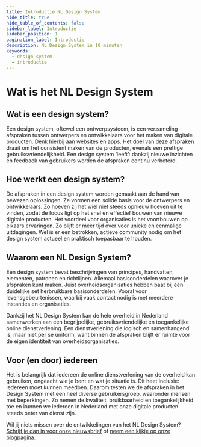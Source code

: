 ```yaml
---
title: Introductie NL Design System
hide_title: true
hide_table_of_contents: false
sidebar_label: Introductie
sidebar_position: 1
pagination_label: Introductie
description: NL Design System in 10 minuten
keywords:
  - design system
  - introductie
---
```


# Wat is het NL Design System

## Wat is een design system?

Een design system, oftewel een ontwerpsysteem, is een verzameling afspraken tussen ontwerpers en ontwikkelaars voor het maken van digitale producten. Denk hierbij aan websites en apps. Het doel van deze afspraken draait om het consistent maken van de producten, evenals een prettige gebruiksvriendelijkheid. Een design system ‘leeft’: dankzij nieuwe inzichten en feedback van gebruikers worden de afspraken continu verbeterd.

## Hoe werkt een design system?

De afspraken in een design system worden gemaakt aan de hand van bewezen oplossingen. Ze vormen een solide basis voor de ontwerpers en ontwikkelaars. Zo hoeven zij het wiel niet steeds opnieuw hoeven uit te vinden, zodat de focus ligt op het snel en effectief bouwen van nieuwe digitale producten. Het voordeel voor organisaties is het voortbouwen op elkaars ervaringen. Zo blijft er meer tijd over voor unieke en eenmalige uitdagingen. Wel is er een betrokken, actieve community nodig om het design system actueel en praktisch toepasbaar te houden.

## Waarom een NL Design System?

Een design system bevat beschrijvingen van principes, handvatten, elementen, patronen en richtlijnen. Allemaal basisonderdelen waarover je afspraken kunt maken. Juist overheidsorganisaties hebben baat bij één duidelijke set herbruikbare basisonderdelen. Vooral voor levensgebeurtenissen, waarbij vaak contact nodig is met meerdere instanties en organisaties.

Dankzij het NL Design System kan de hele overheid in Nederland samenwerken aan een begrijpelijke, gebruiksvriendelijke én toegankelijke online dienstverlening. Een dienstverlening die logisch en samenhangend is, maar niet per se uniform, want binnen de afspraken blijft er ruimte voor de eigen identiteit van overheidsorganisaties.

## Voor (en door) iedereen

Het is belangrijk dat iedereen de online dienstverlening van de overheid kan gebruiken, ongeacht wie je bent en wat je situatie is. Dit heet inclusie: iedereen moet kunnen meedoen. Daarom testen we de afspraken in het Design System met een heel diverse gebruikersgroep, waaronder mensen met beperkingen. Zo nemen de kwaliteit, bruikbaarheid en toegankelijkheid toe en kunnen we iedereen in Nederland met onze digitale producten steeds beter van dienst zijn.

Wil jij niets missen over de ontwikkelingen van het NL Design System? [Schrijf je dan in voor onze nieuwsbrief](https://designsystem.gebruikercentraal.nl/nieuwsbrieven/) of [neem een kijkje op onze blogpagina](https://designsystem.gebruikercentraal.nl/blogs-nieuws/).

<!-- TODO! -->
